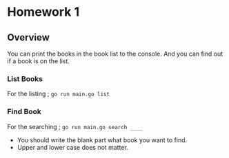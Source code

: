 # Homework 1

## Overview
You can print the books in the book list to the console.
And you can find out if a book is on the list.
### List Books
For the listing ; ```go run main.go list``` 
### Find Book
For the searching ; ```go run main.go search ____``` 
* You should write the blank part what book you want to find. 
* Upper and lower case does not matter.